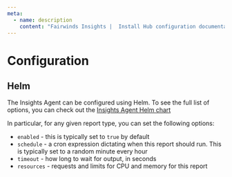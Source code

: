 ```yaml
---
meta:
  - name: description
    content: "Fairwinds Insights |  Install Hub configuration documentation. "
---
```

# Configuration

## Helm
The Insights Agent can be configured using Helm. To see the full list of options,
you can check out the
[Insights Agent Helm chart](https://github.com/FairwindsOps/charts/tree/master/stable/insights-agent)

In particular, for any given report type, you can set the following options:
* `enabled` - this is typically set to `true` by default
* `schedule` - a cron expression dictating when this report should run. This is typically set to a random minute every hour
* `timeout` - how long to wait for output, in seconds
* `resources` - requests and limits for CPU and memory for this report


